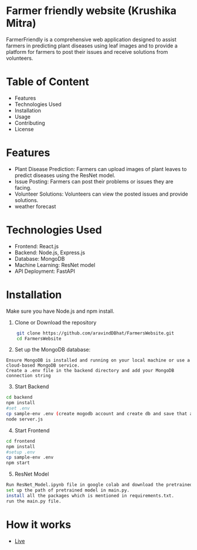﻿# Farmer friendly website (Krushika Mitra)
 FarmerFriendly is a comprehensive web application designed to assist farmers in predicting plant diseases using leaf images and to provide a platform for farmers to post their issues and receive solutions from volunteers.
# Table of Content
- Features
- Technologies Used
- Installation
- Usage
- Contributing
- License
# Features
- Plant Disease Prediction: Farmers can upload images of plant leaves to predict diseases using the ResNet model.
- Issue Posting: Farmers can post their problems or issues they are facing.
- Volunteer Solutions: Volunteers can view the posted issues and provide solutions.
- weather forecast
# Technologies Used
- Frontend: React.js
- Backend: Node.js, Express.js
- Database: MongoDB
- Machine Learning: ResNet model
- API Deployment: FastAPI
# Installation

Make sure you have Node.js and npm install.

1.  Clone or Download the repository

```bash
    git clone https://github.com/aravindDBhat/FarmersWebsite.git
    cd FarmersWebsite
```
2. Set up the MongoDB database:

```basg
Ensure MongoDB is installed and running on your local machine or use a cloud-based MongoDB service.
Create a .env file in the backend directory and add your MongoDB connection string
```
3. Start Backend

```bash
cd backend
npm install
#set .env
cp sample-env .env (create mogodb account and create db and save that as showed in env file
node server.js
```

4. Start Frontend

```bash
cd frontend
npm install
#setup .env
cp sample-env .env
npm start
```
5. ResNet Model
```bash
Run ResNet_Model.ipynb file in google colab and download the pretrained model.
set up the path of pretrained model in main.py.
install all the packages which is mentioned in requirements.txt.
run the main.py file.
```


# How it works

- [Live](https://farmers-website-rbwm.vercel.app)
